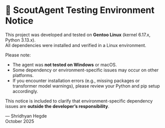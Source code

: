 # 🧪 ScoutAgent Testing Environment Notice

This project was developed and tested on **Gentoo Linux** (kernel 6.17.x, Python 3.13.x).  
All dependencies were installed and verified in a Linux environment.

Please note:
- The agent was **not tested on Windows** or macOS.
- Some dependency or environment-specific issues may occur on other platforms.
- If you encounter installation errors (e.g., missing packages or transformer model warnings), please review your Python and pip setup accordingly.

This notice is included to clarify that environment-specific dependency issues are **outside the developer’s responsibility**.

— Shridhyan Hegde  
October 2025
